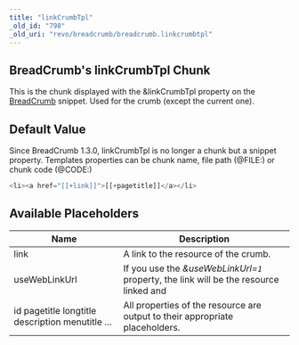 ```yaml
---
title: "linkCrumbTpl"
_old_id: "798"
_old_uri: "revo/breadcrumb/breadcrumb.linkcrumbtpl"
---
```


## BreadCrumb's linkCrumbTpl Chunk

This is the chunk displayed with the &linkCrumbTpl property on the [BreadCrumb](extras/breadcrumb "BreadCrumb") snippet. Used for the crumb (except the current one).

## Default Value

Since BreadCrumb 1.3.0, linkCrumbTpl is no longer a chunk but a snippet property.
 Templates properties can be chunk name, file path (@FILE:) or chunk code (@CODE:)

 ``` php
<li><a href="[[+link]]">[[+pagetitle]]</a></li>
```

## Available Placeholders

 | Name                                             | Description                                                                            |
 | ------------------------------------------------ | -------------------------------------------------------------------------------------- |
 | link                                             | A link to the resource of the crumb.                                                   |
 | useWebLinkUrl                                    | If you use the _&useWebLinkUrl=`1`_ property, the link will be the resource linked and |
 | id pagetitle longtitle description menutitle ... | All properties of the resource are output to their appropriate placeholders.           |
